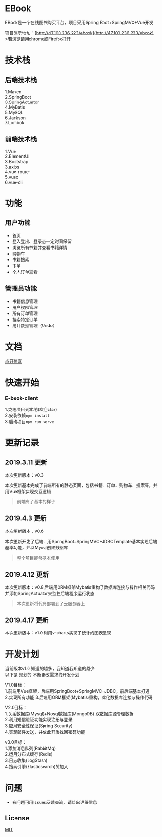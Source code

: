 ﻿# EBook
EBook是一个在线图书购买平台，项目采用Spring Boot+SpringMVC+Vue开发

项目演示地址：[http://47.100.236.223/ebook](http://47.100.236.223/ebook)   
\>若浏览请用chrome或Firefox打开

# 技术栈

## 后端技术栈

1.Maven     
2.SpringBoot  
3.SpringActuator  
4.MyBatis  
5.MySQL  
6.Jackson   
7.Lombok    

## 前端技术栈

1.Vue   
2.ElementUI   
3.Bootstrap     
3.axios     
4.vue-router    
5.vuex   
6.vue-cli    

# 功能

## 用户功能

* 首页
* 登入登出、登录态一定时间保留
* 浏览所有书籍并查看书籍详情
* 购物车
* 书籍搜索
* 下单
* 个人订单查看

## 管理员功能

* 书籍信息管理
* 用户权限管理
* 所有订单管理
* 搜索特定订单
* 统计数据管理（Undo）

# 文档
[点开惊喜](http://47.100.236.223/images/huashui.jpg)

# 快速开始

### E-book-client
1.克隆项目到本地(欢迎star)     
2.安装依赖``npm install``       
3.启动项目``npm run serve``

# 更新记录

## 2019.3.11 更新

本次更新版本：v0.3

本次更新基本完成了前端所有的静态页面，包括书籍、订单、购物车、搜索等，并用Vue框架实现交互逻辑    
>前端有了基本的样子

## 2019.4.3 更新

本次更新版本：v0.6

本次更新开发了后端，用SpringBoot+SpringMVC+JDBCTemplate基本实现后端基本功能，并以Mysql创建数据库 
>整个项目能够基本使用

## 2019.4.12 更新

本次更新版本：v0.8
后端用ORM框架Mybatis重构了数据库连接与操作相关代码  
并添加SpringActuator来监控后端程序运行状态

>本次更新将代码部署到了云服务器上

## 2019.4.17 更新

本次更新版本：v1.0
利用v-charts实现了统计的图表呈现

# 开发计划
当前版本v1.0
知道的越多，我知道我知道的越少     
以下是 ~~规划的~~ 不断更改需求的开发计划        

V1.0目标：   	  
1.前端用Vue框架，后端用SpringBoot+SpringMVC+JDBC，前后端基本打通     
2.实现所有功能
3.后端用ORM框架(Mybatis)重构，优化数据库连接与操作代码    

V2.0目标：		
1.关系数据库(Mysql)+Nosql数据库(MongoDB) 双数据库源管理数据     		 
2.利用短信验证功能实现注册与登录		
3.应用安全性保证(Spring Security)		
4.实现邮件发送，并依此开发找回密码功能		

v3.0目标：     
1.添加消息队列(RabbitMq)      
2.运用分布式缓存(Redis)    
3.日志收集(LogStash)    
4.搜索引擎(Elasticsearch)的加入   


# 问题
* 有问题可用Issues反馈交流，请给出详细信息

## License
[MIT](LICENSE)
